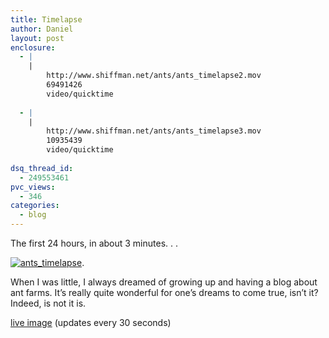 ```yaml
---
title: Timelapse
author: Daniel
layout: post
enclosure:
  - |
    |
        http://www.shiffman.net/ants/ants_timelapse2.mov
        69491426
        video/quicktime
        
  - |
    |
        http://www.shiffman.net/ants/ants_timelapse3.mov
        10935439
        video/quicktime
        
dsq_thread_id:
  - 249553461
pvc_views:
  - 346
categories:
  - blog
---
```

<p>The first 24 hours, in about 3 minutes. . . </p>
<p><a href="http://www.shiffman.net/ants/ants_timelapse3.mov"><img src="http://www.shiffman.net/ants/ants_timelapse.jpg" alt="ants_timelapse"/></a>.</p>
<p>When I was little, I always dreamed of growing up and having a blog about ant farms.  It&#8217;s really quite wonderful for one&#8217;s dreams to come true, isn&#8217;t it?  Indeed, is not it is.</p>
<p><a href="http://www.shiffman.net/ants/ants.jpg">live image</a> (updates every 30 seconds)</p>
